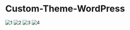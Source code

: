 # Custom-Theme-WordPress

![1](https://user-images.githubusercontent.com/33598165/51805907-120faf00-2295-11e9-88f2-d180f79d904a.PNG)
![2](https://user-images.githubusercontent.com/33598165/51805908-1340dc00-2295-11e9-8dcc-b55d793f9161.PNG)
![3](https://user-images.githubusercontent.com/33598165/51805909-1340dc00-2295-11e9-8b2b-6a6357f3e342.PNG)
![4](https://user-images.githubusercontent.com/33598165/51805911-13d97280-2295-11e9-8728-01ed68d3e19e.PNG)
